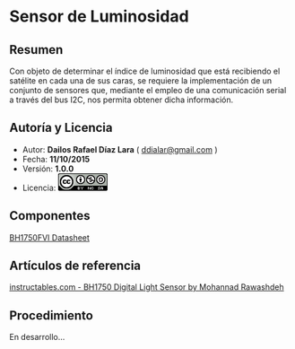 # Sensor de Luminosidad

## Resumen

Con objeto de determinar el índice de luminosidad que está recibiendo el satélite en cada una de sus caras, se requiere la implementación de un conjunto de sensores que, mediante el empleo de una comunicación serial a través del bus I2C, nos permita obtener dicha información.

## Autoría y Licencia

- Autor: **Dailos Rafael Díaz Lara** ( ddialar@gmail.com )
- Fecha: **11/10/2015**
- Versión: **1.0.0**
- Licencia: [![Creaive Commons 4.0 logo](img/cc40.png)](http://creativecommons.org/licenses/by-nc-sa/4.0/)

## Componentes

[BH1750FVI Datasheet](https://drive.google.com/file/d/0B9MFbIOjcsx4ZEM1M1FrOTVyaTA/view?usp=sharing)

## Artículos de referencia

[instructables.com - BH1750 Digital Light Sensor by Mohannad Rawashdeh](http://www.instructables.com/id/BH1750-Digital-Light-Sensor/?ALLSTEPS)

## Procedimiento

En desarrollo...

